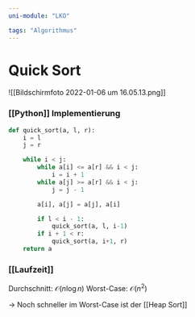 ```yaml
---
uni-module: "LKO"

tags: "Algorithmus"
---
```


# Quick Sort

![[Bildschirmfoto 2022-01-06 um 16.05.13.png]]

### [[Python]] Implementierung

```python
def quick_sort(a, l, r):
	i = l
	j = r

	while i < j:
		while a[i] <= a[r] && i < j:
			i = i + 1
		while a[j] >= a[r] && i < j:
			j = j - 1

		a[i], a[j] = a[j], a[i]

		if l < i - 1:
			quick_sort(a, l, i-1)
		if i + 1 < r:
			quick_sort(a, i+1, r)
	return a
```

### [[Laufzeit]]

Durchschnitt: $\mathcal{O}(n\log{n})$
Worst-Case: $\mathcal{O}(n^2)$

→ Noch schneller im Worst-Case ist der [[Heap Sort]]
